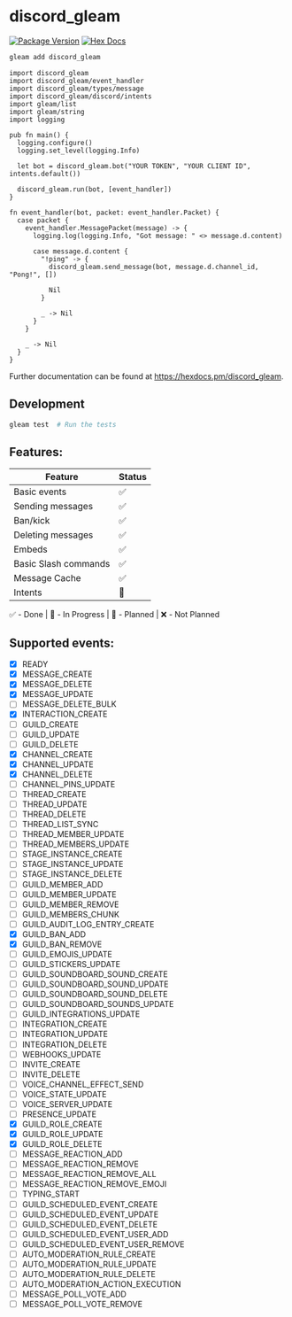 # discord_gleam

[![Package Version](https://img.shields.io/hexpm/v/discord_gleam)](https://hex.pm/packages/discord_gleam)
[![Hex Docs](https://img.shields.io/badge/hex-docs-ffaff3)](https://hexdocs.pm/discord_gleam/)

```sh
gleam add discord_gleam
```

```gleam
import discord_gleam
import discord_gleam/event_handler
import discord_gleam/types/message
import discord_gleam/discord/intents
import gleam/list
import gleam/string
import logging

pub fn main() {
  logging.configure()
  logging.set_level(logging.Info)

  let bot = discord_gleam.bot("YOUR TOKEN", "YOUR CLIENT ID", intents.default())

  discord_gleam.run(bot, [event_handler])
}

fn event_handler(bot, packet: event_handler.Packet) {
  case packet {
    event_handler.MessagePacket(message) -> {
      logging.log(logging.Info, "Got message: " <> message.d.content)

      case message.d.content {
        "!ping" -> {
          discord_gleam.send_message(bot, message.d.channel_id, "Pong!", [])

          Nil
        }

        _ -> Nil
      }
    }
    
    _ -> Nil
  }
}
```

Further documentation can be found at <https://hexdocs.pm/discord_gleam>.

## Development

```sh
gleam test  # Run the tests
```

## Features:

| Feature               | Status |
| --------------------- | ------ |
| Basic events          | ✅     |
| Sending messages      | ✅     |
| Ban/kick              | ✅     |
| Deleting messages     | ✅     |
| Embeds                | ✅     |
| Basic Slash commands  | ✅     |
| Message Cache         | ✅     |
| Intents               | 🔨     |

✅ - Done | 🔨 - In Progress | 📆 - Planned | ❌ - Not Planned

## Supported events:

- [x] READY
- [x] MESSAGE_CREATE
- [x] MESSAGE_DELETE
- [x] MESSAGE_UPDATE
- [ ] MESSAGE_DELETE_BULK
- [x] INTERACTION_CREATE
- [ ] GUILD_CREATE
- [ ] GUILD_UPDATE
- [ ] GUILD_DELETE
- [x] CHANNEL_CREATE
- [x] CHANNEL_UPDATE
- [x] CHANNEL_DELETE
- [ ] CHANNEL_PINS_UPDATE
- [ ] THREAD_CREATE
- [ ] THREAD_UPDATE
- [ ] THREAD_DELETE
- [ ] THREAD_LIST_SYNC
- [ ] THREAD_MEMBER_UPDATE
- [ ] THREAD_MEMBERS_UPDATE
- [ ] STAGE_INSTANCE_CREATE
- [ ] STAGE_INSTANCE_UPDATE
- [ ] STAGE_INSTANCE_DELETE
- [ ] GUILD_MEMBER_ADD
- [ ] GUILD_MEMBER_UPDATE
- [ ] GUILD_MEMBER_REMOVE
- [ ] GUILD_MEMBERS_CHUNK
- [ ] GUILD_AUDIT_LOG_ENTRY_CREATE
- [x] GUILD_BAN_ADD
- [x] GUILD_BAN_REMOVE
- [ ] GUILD_EMOJIS_UPDATE
- [ ] GUILD_STICKERS_UPDATE
- [ ] GUILD_SOUNDBOARD_SOUND_CREATE
- [ ] GUILD_SOUNDBOARD_SOUND_UPDATE
- [ ] GUILD_SOUNDBOARD_SOUND_DELETE
- [ ] GUILD_SOUNDBOARD_SOUNDS_UPDATE
- [ ] GUILD_INTEGRATIONS_UPDATE
- [ ] INTEGRATION_CREATE
- [ ] INTEGRATION_UPDATE
- [ ] INTEGRATION_DELETE
- [ ] WEBHOOKS_UPDATE
- [ ] INVITE_CREATE
- [ ] INVITE_DELETE
- [ ] VOICE_CHANNEL_EFFECT_SEND
- [ ] VOICE_STATE_UPDATE
- [ ] VOICE_SERVER_UPDATE
- [ ] PRESENCE_UPDATE
- [x] GUILD_ROLE_CREATE
- [x] GUILD_ROLE_UPDATE
- [x] GUILD_ROLE_DELETE
- [ ] MESSAGE_REACTION_ADD
- [ ] MESSAGE_REACTION_REMOVE
- [ ] MESSAGE_REACTION_REMOVE_ALL
- [ ] MESSAGE_REACTION_REMOVE_EMOJI
- [ ] TYPING_START
- [ ] GUILD_SCHEDULED_EVENT_CREATE
- [ ] GUILD_SCHEDULED_EVENT_UPDATE
- [ ] GUILD_SCHEDULED_EVENT_DELETE
- [ ] GUILD_SCHEDULED_EVENT_USER_ADD
- [ ] GUILD_SCHEDULED_EVENT_USER_REMOVE
- [ ] AUTO_MODERATION_RULE_CREATE
- [ ] AUTO_MODERATION_RULE_UPDATE
- [ ] AUTO_MODERATION_RULE_DELETE
- [ ] AUTO_MODERATION_ACTION_EXECUTION
- [ ] MESSAGE_POLL_VOTE_ADD
- [ ] MESSAGE_POLL_VOTE_REMOVE